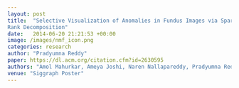 ```yaml
---
layout: post
title:  "Selective Visualization of Anomalies in Fundus Images via Sparse and Low
Rank Decomposition"
date:   2014-06-20 21:21:53 +00:00
image: /images/nmf_icon.png
categories: research
author: "Pradyumna Reddy"
paper: https://dl.acm.org/citation.cfm?id=2630595
authors: "Amol Mahurkar, Ameya Joshi, Naren Nallapareddy, Pradyumna Reddy, Micha Feigin, Achuta Kadambi, Ramesh Raskar"
venue: "Siggraph Poster"
---
```

